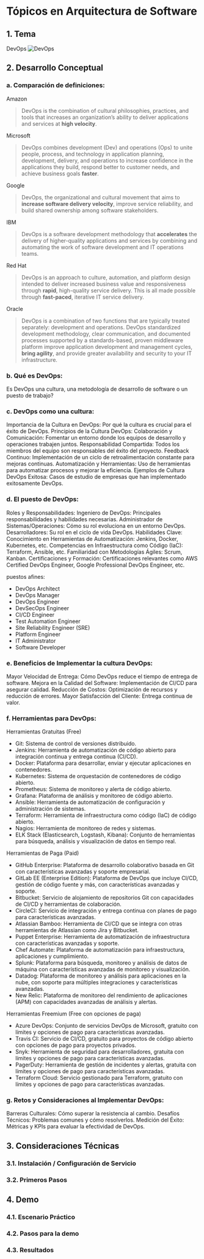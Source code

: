# **Tópicos en Arquitectura de Software**

## 1. Tema

DevOps
![DevOps](./images/devops.webp)

## 2. Desarrollo Conceptual

### a. Comparación de definiciones:

Amazon

> DevOps is the combination of cultural philosophies, practices, and tools that increases an organization’s ability to deliver applications and services at **high velocity**.

Microsoft

> DevOps combines development (Dev) and operations (Ops) to unite people, process, and technology in application planning, development, delivery, and operations to increase confidence in the applications they build, respond better to customer needs, and achieve business goals **faster**.

Google

> DevOps, the organizational and cultural movement that aims to **increase software delivery velocity**, improve service reliability, and build shared ownership among software stakeholders.

IBM

> DevOps is a software development methodology that **accelerates** the delivery of higher-quality applications and services by combining and automating the work of software development and IT operations teams.

Red Hat

> DevOps is an approach to culture, automation, and platform design intended to deliver increased business value and responsiveness through **rapid**, high-quality service delivery. This is all made possible through **fast-paced**, iterative IT service delivery. 

Oracle

> DevOps is a combination of two functions that are typically treated separately: development and operations. DevOps standardized development methodology, clear communication, and documented processes supported by a standards-based, proven middleware platform improve application development and management cycles, **bring agility**, and provide greater availability and security to your IT infrastructure.

### b. Qué es DevOps:

Es DevOps una cultura, una metodología de desarrollo de software o un puesto de trabajo?

### c. DevOps como una cultura:

Importancia de la Cultura en DevOps: Por qué la cultura es crucial para el éxito de DevOps.
Principios de la Cultura DevOps:
Colaboración y Comunicación: Fomentar un entorno donde los equipos de desarrollo y operaciones trabajen juntos.
Responsabilidad Compartida: Todos los miembros del equipo son responsables del éxito del proyecto.
Feedback Continuo: Implementación de un ciclo de retroalimentación constante para mejoras continuas.
Automatización y Herramientas: Uso de herramientas para automatizar procesos y mejorar la eficiencia.
Ejemplos de Cultura DevOps Exitosa: Casos de estudio de empresas que han implementado exitosamente DevOps.

### d. El puesto de DevOps:

Roles y Responsabilidades:
Ingeniero de DevOps: Principales responsabilidades y habilidades necesarias.
Administrador de Sistemas/Operaciones: Cómo su rol evoluciona en un entorno DevOps.
Desarrolladores: Su rol en el ciclo de vida DevOps.
Habilidades Clave:
Conocimiento en Herramientas de Automatización: Jenkins, Docker, Kubernetes, etc.
Competencias en Infraestructura como Código (IaC): Terraform, Ansible, etc.
Familiaridad con Metodologías Ágiles: Scrum, Kanban.
Certificaciones y Formación: Certificaciones relevantes como AWS Certified DevOps Engineer, Google Professional DevOps Engineer, etc.

puestos afines:

- DevOps Architect
- DevOps Manager
- DevOps           Engineer
- DevSecOps        Engineer
- CI/CD            Engineer
- Test Automation  Engineer
- Site Reliability Engineer (SRE)
- Platform         Engineer
- IT Administrator
- Software Developer


### e. Beneficios de Implementar la cultura DevOps:
Mayor Velocidad de Entrega: Cómo DevOps reduce el tiempo de entrega de software.
Mejora en la Calidad del Software: Implementación de CI/CD para asegurar calidad.
Reducción de Costos: Optimización de recursos y reducción de errores.
Mayor Satisfacción del Cliente: Entrega continua de valor.


### f. Herramientas para DevOps:

Herramientas Gratuitas (Free)
- Git: Sistema de control de versiones distribuido.
- Jenkins: Herramienta de automatización de código abierto para integración continua y entrega continua (CI/CD).
- Docker: Plataforma para desarrollar, enviar y ejecutar aplicaciones en contenedores.
- Kubernetes: Sistema de orquestación de contenedores de código abierto.
- Prometheus: Sistema de monitoreo y alerta de código abierto.
- Grafana: Plataforma de análisis y monitoreo de código abierto.
- Ansible: Herramienta de automatización de configuración y administración de sistemas.
- Terraform: Herramienta de infraestructura como código (IaC) de código abierto.
- Nagios: Herramienta de monitoreo de redes y sistemas.
- ELK Stack (Elasticsearch, Logstash, Kibana): Conjunto de herramientas para búsqueda, análisis y visualización de datos en tiempo real.

Herramientas de Paga (Paid)
- GitHub Enterprise: Plataforma de desarrollo colaborativo basada en Git con características avanzadas y soporte empresarial.
- GitLab EE (Enterprise Edition): Plataforma de DevOps que incluye CI/CD, gestión de código fuente y más, con características avanzadas y soporte.
- Bitbucket: Servicio de alojamiento de repositorios Git con capacidades de CI/CD y herramientas de colaboración.
- CircleCI: Servicio de integración y entrega continua con planes de pago para características avanzadas.
- Atlassian Bamboo: Herramienta de CI/CD que se integra con otras herramientas de Atlassian como Jira y Bitbucket.
- Puppet Enterprise: Herramienta de automatización de infraestructura con características avanzadas y soporte.
- Chef Automate: Plataforma de automatización para infraestructura, aplicaciones y cumplimiento.
- Splunk: Plataforma para búsqueda, monitoreo y análisis de datos de máquina con características avanzadas de monitoreo y visualización.
- Datadog: Plataforma de monitoreo y análisis para aplicaciones en la nube, con soporte para múltiples integraciones y características avanzadas.
- New Relic: Plataforma de monitoreo del rendimiento de aplicaciones (APM) con capacidades avanzadas de análisis y alertas.

Herramientas Freemium (Free con opciones de paga)
- Azure DevOps: Conjunto de servicios DevOps de Microsoft, gratuito con límites y opciones de pago para características avanzadas.
- Travis CI: Servicio de CI/CD, gratuito para proyectos de código abierto con opciones de pago para proyectos privados.
- Snyk: Herramienta de seguridad para desarrolladores, gratuita con límites y opciones de pago para características avanzadas.
- PagerDuty: Herramienta de gestión de incidentes y alertas, gratuita con límites y opciones de pago para características avanzadas.
- Terraform Cloud: Servicio gestionado para Terraform, gratuito con límites y opciones de pago para características avanzadas.



### g. Retos y Consideraciones al Implementar DevOps:
Barreras Culturales: Cómo superar la resistencia al cambio.
Desafíos Técnicos: Problemas comunes y cómo resolverlos.
Medición del Éxito: Métricas y KPIs para evaluar la efectividad de DevOps.

## 3. Consideraciones Técnicas

### 3.1. Instalación / Configuración de Servicio

### 3.2. Primeros Pasos

## 4. Demo

### 4.1. Escenario Práctico

### 4.2. Pasos para la demo

### 4.3. Resultados
